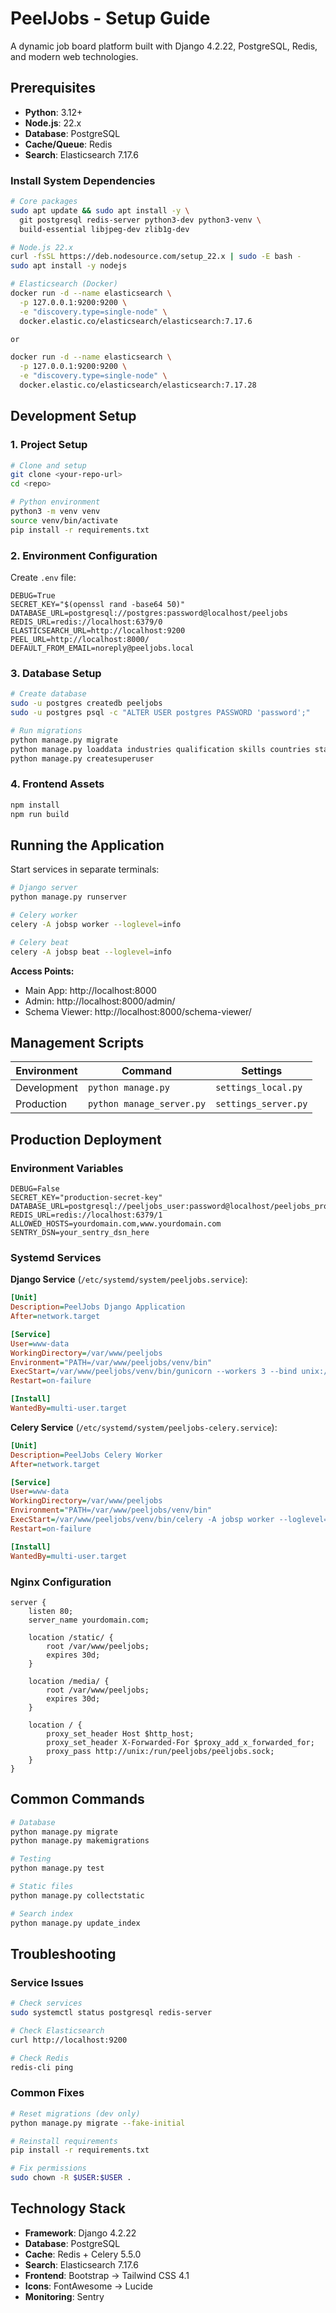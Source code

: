 # PeelJobs - Setup Guide

A dynamic job board platform built with Django 4.2.22, PostgreSQL, Redis, and modern web technologies.

## Prerequisites

- **Python**: 3.12+
- **Node.js**: 22.x
- **Database**: PostgreSQL
- **Cache/Queue**: Redis
- **Search**: Elasticsearch 7.17.6

### Install System Dependencies

```bash
# Core packages
sudo apt update && sudo apt install -y \
  git postgresql redis-server python3-dev python3-venv \
  build-essential libjpeg-dev zlib1g-dev

# Node.js 22.x
curl -fsSL https://deb.nodesource.com/setup_22.x | sudo -E bash -
sudo apt install -y nodejs

# Elasticsearch (Docker)
docker run -d --name elasticsearch \
  -p 127.0.0.1:9200:9200 \
  -e "discovery.type=single-node" \
  docker.elastic.co/elasticsearch/elasticsearch:7.17.6

or

docker run -d --name elasticsearch \
  -p 127.0.0.1:9200:9200 \
  -e "discovery.type=single-node" \
  docker.elastic.co/elasticsearch/elasticsearch:7.17.28

```

## Development Setup

### 1. Project Setup

```bash
# Clone and setup
git clone <your-repo-url>
cd <repo>

# Python environment
python3 -m venv venv
source venv/bin/activate
pip install -r requirements.txt
```

### 2. Environment Configuration

Create `.env` file:
```env
DEBUG=True
SECRET_KEY="$(openssl rand -base64 50)"
DATABASE_URL=postgresql://postgres:password@localhost/peeljobs
REDIS_URL=redis://localhost:6379/0
ELASTICSEARCH_URL=http://localhost:9200
PEEL_URL=http://localhost:8000/
DEFAULT_FROM_EMAIL=noreply@peeljobs.local
```

### 3. Database Setup

```bash
# Create database
sudo -u postgres createdb peeljobs
sudo -u postgres psql -c "ALTER USER postgres PASSWORD 'password';"

# Run migrations
python manage.py migrate
python manage.py loaddata industries qualification skills countries states cities
python manage.py createsuperuser
```

### 4. Frontend Assets

```bash
npm install
npm run build
```

## Running the Application

Start services in separate terminals:

```bash
# Django server
python manage.py runserver

# Celery worker
celery -A jobsp worker --loglevel=info

# Celery beat
celery -A jobsp beat --loglevel=info
```

**Access Points:**
- Main App: http://localhost:8000
- Admin: http://localhost:8000/admin/
- Schema Viewer: http://localhost:8000/schema-viewer/

## Management Scripts

| Environment | Command | Settings |
|-------------|---------|----------|
| Development | `python manage.py` | `settings_local.py` |
| Production | `python manage_server.py` | `settings_server.py` |

## Production Deployment

### Environment Variables

```env
DEBUG=False
SECRET_KEY="production-secret-key"
DATABASE_URL=postgresql://peeljobs_user:password@localhost/peeljobs_prod
REDIS_URL=redis://localhost:6379/1
ALLOWED_HOSTS=yourdomain.com,www.yourdomain.com
SENTRY_DSN=your_sentry_dsn_here
```

### Systemd Services

**Django Service** (`/etc/systemd/system/peeljobs.service`):
```ini
[Unit]
Description=PeelJobs Django Application
After=network.target

[Service]
User=www-data
WorkingDirectory=/var/www/peeljobs
Environment="PATH=/var/www/peeljobs/venv/bin"
ExecStart=/var/www/peeljobs/venv/bin/gunicorn --workers 3 --bind unix:/run/peeljobs/peeljobs.sock jobsp.wsgi:application
Restart=on-failure

[Install]
WantedBy=multi-user.target
```

**Celery Service** (`/etc/systemd/system/peeljobs-celery.service`):
```ini
[Unit]
Description=PeelJobs Celery Worker
After=network.target

[Service]
User=www-data
WorkingDirectory=/var/www/peeljobs
Environment="PATH=/var/www/peeljobs/venv/bin"
ExecStart=/var/www/peeljobs/venv/bin/celery -A jobsp worker --loglevel=info
Restart=on-failure

[Install]
WantedBy=multi-user.target
```

### Nginx Configuration

```nginx
server {
    listen 80;
    server_name yourdomain.com;

    location /static/ {
        root /var/www/peeljobs;
        expires 30d;
    }
    
    location /media/ {
        root /var/www/peeljobs;
        expires 30d;
    }

    location / {
        proxy_set_header Host $http_host;
        proxy_set_header X-Forwarded-For $proxy_add_x_forwarded_for;
        proxy_pass http://unix:/run/peeljobs/peeljobs.sock;
    }
}
```

## Common Commands

```bash
# Database
python manage.py migrate
python manage.py makemigrations

# Testing
python manage.py test

# Static files
python manage.py collectstatic

# Search index
python manage.py update_index
```

## Troubleshooting

### Service Issues
```bash
# Check services
sudo systemctl status postgresql redis-server

# Check Elasticsearch
curl http://localhost:9200

# Check Redis
redis-cli ping
```

### Common Fixes
```bash
# Reset migrations (dev only)
python manage.py migrate --fake-initial

# Reinstall requirements
pip install -r requirements.txt

# Fix permissions
sudo chown -R $USER:$USER .
```

## Technology Stack

- **Framework**: Django 4.2.22
- **Database**: PostgreSQL
- **Cache**: Redis + Celery 5.5.0
- **Search**: Elasticsearch 7.17.6
- **Frontend**: Bootstrap → Tailwind CSS 4.1
- **Icons**: FontAwesome → Lucide
- **Monitoring**: Sentry
